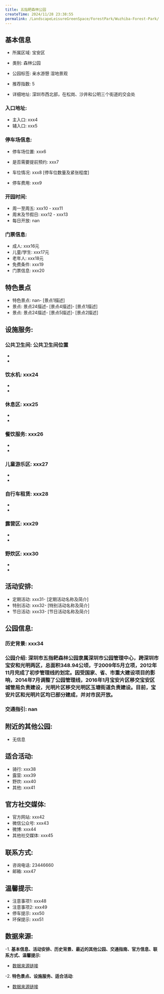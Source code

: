 ```yaml
---
title: 五指耙森林公园
createTime: 2024/11/28 23:38:55
permalink: /LandscapeLeisureGreenSpace/ForestPark/Wuzhiba-Forest-Park/
---
```


<ImageCard
  image="https://cgj.sz.gov.cn/img/4/4005/4005685/10774651.jpg"
  title="五指耙森林公园"
  description="深圳市五指耙森林公园隶属深圳市公园管理中心，跨深圳市宝安和光明两区，总面积348.94公顷，于2009年5月立项，2012年11月完成了初步"
  href="/"
  author="深圳公园"
  date="2024/11/28"
/>

## 基本信息

- 所属区域: 宝安区

- 类别: 森林公园

- 公园标签: 亲水游憩 湿地景观

- 推荐指数: 5

- 详细地址: 深圳市西北部，在松岗、沙井和公明三个街道的交会处

### 入口地址:
- 主入口: xxx4
- 辅入口: xxx5
### 停车场信息:
- 停车场位置: xxx6

- 是否需要提前预约: xxx7

- 车位情况: xxx8 [停车位数量及紧张程度]

- 停车费用: xxx9

### 开园时间:
- 周一至周五: xxx10 - xxx11
- 周末及节假日: xxx12 - xxx13
- 每日开放: nan

### 门票信息:
- 成人: xxx16元
- 儿童/学生: xxx17元
- 老年人: xxx18元
- 免费条件: xxx19
- 门票信息: xxx20
## 特色景点
- 特色景点: nan- [景点1描述]
- 景点: 景点24描述- [景点4描述]- [景点1描述]
- 景点: 景点24描述- [景点5描述]- [景点2描述]
## 设施服务:
### 公共卫生间: 公共卫生间位置
- 
- 
### 饮水机: xxx24
- 
- 
### 休息区: xxx25
- 
- 
### 餐饮服务: xxx26
- 
- 
### 儿童游乐区: xxx27
- 
- 
### 自行车租赁: xxx28
- 
- 
### 露营区: xxx29
- 
- 
### 野炊区: xxx30

- 
- 
## 活动安排:
- 定期活动: xxx31- [定期活动名称及简介]
- 特别活动: xxx32- [特别活动名称及简介]
- 节日活动: xxx33- [节日活动名称及简介]
## 公园信息:
### 历史背景: xxx34
### 公园介绍: 深圳市五指耙森林公园隶属深圳市公园管理中心，跨深圳市宝安和光明两区，总面积348.94公顷，于2009年5月立项，2012年11月完成了初步管理线的划定。因受国家、省、市重大建设项目的影响，2014年7月调整了公园管理线，2016年1月宝安片区移交宝安区城管局负责建设，光明片区移交光明区玉塘街道负责建设。目前，宝安片区和光明片区均已部分建成，并对市民开放。
### 交通指引: nan

## 附近的其他公园:
- 无信息

## 适合活动:
- 骑行: xxx38
- 露营: xxx39
- 野炊: xxx40
- 其他: xxx41

## 官方社交媒体:
- 官方网站: xxx42
- 微信公众号: xxx43
- 微博: xxx44
- 其他社交媒体: xxx45

## 联系方式:
- 咨询电话: 23446660
- 邮箱: xxx47

## 温馨提示:
- 注意事项1: xxx48
- 注意事项2: xxx49
- 停车提示: xxx50
- 环保提示: xxx51

## 数据来源:
-1. **基本信息、活动安排、历史背景、最近的其他公园、交通指南、官方信息、联系方式、温馨提示**:
- [数据来源链接](xxx52)

-2. **特色景点、设施服务、适合活动**:
- [数据来源链接](xxx52)

